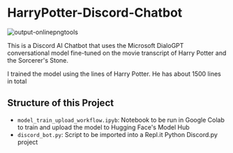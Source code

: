 # HarryPotter-Discord-Chatbot

  ![output-onlinepngtools](https://github.com/nightbounty/HarryPotter-Discord-Chatbot/assets/104731480/d92eaf73-32ee-4821-a744-71175684071e)



This is a Discord AI Chatbot that uses the Microsoft DialoGPT conversational model fine-tuned on the movie transcript of Harry Potter and the Sorcerer's Stone.

I trained the model using the lines of Harry Potter. He has about 1500 lines in total

## Structure of this Project

- `model_train_upload_workflow.ipyb`: Notebook to be run in Google Colab to train and upload the model to Hugging Face's Model Hub
- `discord_bot.py`: Script to be imported into a Repl.it Python Discord.py project
